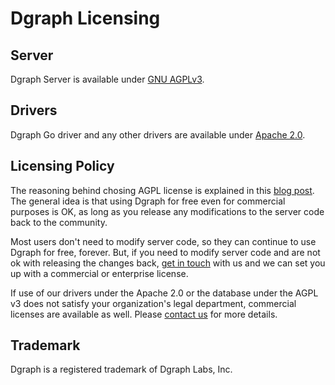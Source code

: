 # Dgraph Licensing

## Server

Dgraph Server is available under [GNU AGPLv3](https://www.gnu.org/licenses/agpl-3.0.html).

## Drivers

Dgraph Go driver and any other drivers are available under [Apache 2.0](https://www.apache.org/licenses/LICENSE-2.0).

## Licensing Policy

The reasoning behind chosing AGPL license is explained in this [blog
post](https://blog.dgraph.io/post/licensing/). The general idea is that using
Dgraph for free even for commercial purposes is OK, as long as you release any
modifications to the server code back to the community.

Most users don't need to modify server code, so they can continue to use Dgraph
for free, forever.  But, if you need to modify server code and are not ok with
releasing the changes back, [get in touch](mailto:contact@dgraph.io) with us and
we can set you up with a commercial or enterprise license.

If use of our drivers under the Apache 2.0 or the database under the AGPL v3
does not satisfy your organization's legal department, commercial licenses are
available as well. Please [contact us](mailto:contact@dgraph.io) for more
details.

## Trademark

Dgraph is a registered trademark of Dgraph Labs, Inc.
